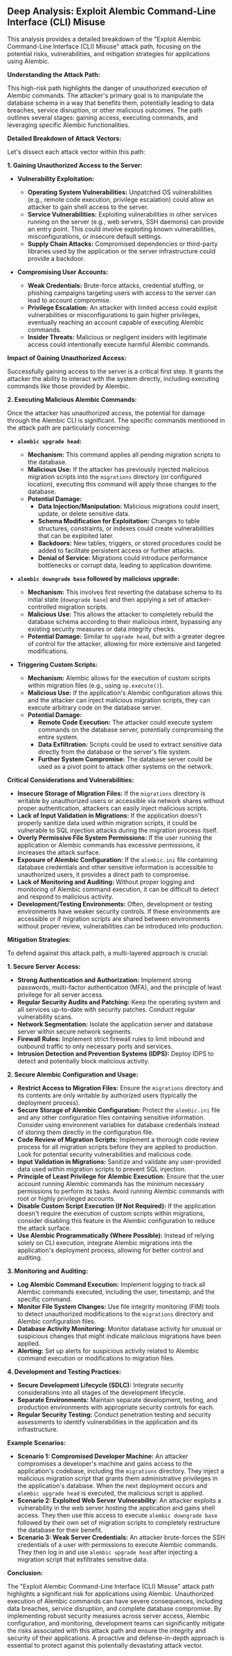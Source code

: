 ## Deep Analysis: Exploit Alembic Command-Line Interface (CLI) Misuse

This analysis provides a detailed breakdown of the "Exploit Alembic Command-Line Interface (CLI) Misuse" attack path, focusing on the potential risks, vulnerabilities, and mitigation strategies for applications using Alembic.

**Understanding the Attack Path:**

This high-risk path highlights the danger of unauthorized execution of Alembic commands. The attacker's primary goal is to manipulate the database schema in a way that benefits them, potentially leading to data breaches, service disruption, or other malicious outcomes. The path outlines several stages: gaining access, executing commands, and leveraging specific Alembic functionalities.

**Detailed Breakdown of Attack Vectors:**

Let's dissect each attack vector within this path:

**1. Gaining Unauthorized Access to the Server:**

* **Vulnerability Exploitation:**
    * **Operating System Vulnerabilities:**  Unpatched OS vulnerabilities (e.g., remote code execution, privilege escalation) could allow an attacker to gain shell access to the server.
    * **Service Vulnerabilities:**  Exploiting vulnerabilities in other services running on the server (e.g., web servers, SSH daemons) can provide an entry point. This could involve exploiting known vulnerabilities, misconfigurations, or insecure default settings.
    * **Supply Chain Attacks:**  Compromised dependencies or third-party libraries used by the application or the server infrastructure could provide a backdoor.

* **Compromising User Accounts:**
    * **Weak Credentials:**  Brute-force attacks, credential stuffing, or phishing campaigns targeting users with access to the server can lead to account compromise.
    * **Privilege Escalation:**  An attacker with limited access could exploit vulnerabilities or misconfigurations to gain higher privileges, eventually reaching an account capable of executing Alembic commands.
    * **Insider Threats:**  Malicious or negligent insiders with legitimate access could intentionally execute harmful Alembic commands.

**Impact of Gaining Unauthorized Access:**

Successfully gaining access to the server is a critical first step. It grants the attacker the ability to interact with the system directly, including executing commands like those provided by Alembic.

**2. Executing Malicious Alembic Commands:**

Once the attacker has unauthorized access, the potential for damage through the Alembic CLI is significant. The specific commands mentioned in the attack path are particularly concerning:

* **`alembic upgrade head`:**
    * **Mechanism:** This command applies all pending migration scripts to the database.
    * **Malicious Use:** If the attacker has previously injected malicious migration scripts into the `migrations` directory (or configured location), executing this command will apply those changes to the database.
    * **Potential Damage:**
        * **Data Injection/Manipulation:**  Malicious migrations could insert, update, or delete sensitive data.
        * **Schema Modification for Exploitation:**  Changes to table structures, constraints, or indexes could create vulnerabilities that can be exploited later.
        * **Backdoors:**  New tables, triggers, or stored procedures could be added to facilitate persistent access or further attacks.
        * **Denial of Service:**  Migrations could introduce performance bottlenecks or corrupt data, leading to application downtime.

* **`alembic downgrade base` followed by malicious upgrade:**
    * **Mechanism:** This involves first reverting the database schema to its initial state (`downgrade base`) and then applying a set of attacker-controlled migration scripts.
    * **Malicious Use:** This allows the attacker to completely rebuild the database schema according to their malicious intent, bypassing any existing security measures or data integrity checks.
    * **Potential Damage:**  Similar to `upgrade head`, but with a greater degree of control for the attacker, allowing for more extensive and targeted modifications.

* **Triggering Custom Scripts:**
    * **Mechanism:** Alembic allows for the execution of custom scripts within migration files (e.g., using `op.execute()`).
    * **Malicious Use:** If the application's Alembic configuration allows this and the attacker can inject malicious migration scripts, they can execute arbitrary code on the database server.
    * **Potential Damage:**
        * **Remote Code Execution:**  The attacker could execute system commands on the database server, potentially compromising the entire system.
        * **Data Exfiltration:**  Scripts could be used to extract sensitive data directly from the database or the server's file system.
        * **Further System Compromise:**  The database server could be used as a pivot point to attack other systems on the network.

**Critical Considerations and Vulnerabilities:**

* **Insecure Storage of Migration Files:** If the `migrations` directory is writable by unauthorized users or accessible via network shares without proper authentication, attackers can easily inject malicious scripts.
* **Lack of Input Validation in Migrations:** If the application doesn't properly sanitize data used within migration scripts, it could be vulnerable to SQL injection attacks during the migration process itself.
* **Overly Permissive File System Permissions:**  If the user running the application or Alembic commands has excessive permissions, it increases the attack surface.
* **Exposure of Alembic Configuration:** If the `alembic.ini` file containing database credentials and other sensitive information is accessible to unauthorized users, it provides a direct path to compromise.
* **Lack of Monitoring and Auditing:**  Without proper logging and monitoring of Alembic command execution, it can be difficult to detect and respond to malicious activity.
* **Development/Testing Environments:**  Often, development or testing environments have weaker security controls. If these environments are accessible or if migration scripts are shared between environments without proper review, vulnerabilities can be introduced into production.

**Mitigation Strategies:**

To defend against this attack path, a multi-layered approach is crucial:

**1. Secure Server Access:**

* **Strong Authentication and Authorization:** Implement strong passwords, multi-factor authentication (MFA), and the principle of least privilege for all server access.
* **Regular Security Audits and Patching:** Keep the operating system and all services up-to-date with security patches. Conduct regular vulnerability scans.
* **Network Segmentation:** Isolate the application server and database server within secure network segments.
* **Firewall Rules:** Implement strict firewall rules to limit inbound and outbound traffic to only necessary ports and services.
* **Intrusion Detection and Prevention Systems (IDPS):** Deploy IDPS to detect and potentially block malicious activity.

**2. Secure Alembic Configuration and Usage:**

* **Restrict Access to Migration Files:** Ensure the `migrations` directory and its contents are only writable by authorized users (typically the deployment process).
* **Secure Storage of Alembic Configuration:** Protect the `alembic.ini` file and any other configuration files containing sensitive information. Consider using environment variables for database credentials instead of storing them directly in the configuration file.
* **Code Review of Migration Scripts:** Implement a thorough code review process for all migration scripts before they are applied to production. Look for potential security vulnerabilities and malicious code.
* **Input Validation in Migrations:**  Sanitize and validate any user-provided data used within migration scripts to prevent SQL injection.
* **Principle of Least Privilege for Alembic Execution:**  Ensure that the user account running Alembic commands has the minimum necessary permissions to perform its tasks. Avoid running Alembic commands with root or highly privileged accounts.
* **Disable Custom Script Execution (If Not Required):** If the application doesn't require the execution of custom scripts within migrations, consider disabling this feature in the Alembic configuration to reduce the attack surface.
* **Use Alembic Programmatically (Where Possible):** Instead of relying solely on CLI execution, integrate Alembic migrations into the application's deployment process, allowing for better control and auditing.

**3. Monitoring and Auditing:**

* **Log Alembic Command Execution:**  Implement logging to track all Alembic commands executed, including the user, timestamp, and the specific command.
* **Monitor File System Changes:** Use file integrity monitoring (FIM) tools to detect unauthorized modifications to the `migrations` directory and Alembic configuration files.
* **Database Activity Monitoring:** Monitor database activity for unusual or suspicious changes that might indicate malicious migrations have been applied.
* **Alerting:** Set up alerts for suspicious activity related to Alembic command execution or modifications to migration files.

**4. Development and Testing Practices:**

* **Secure Development Lifecycle (SDLC):** Integrate security considerations into all stages of the development lifecycle.
* **Separate Environments:** Maintain separate development, testing, and production environments with appropriate security controls for each.
* **Regular Security Testing:** Conduct penetration testing and security assessments to identify vulnerabilities in the application and its infrastructure.

**Example Scenarios:**

* **Scenario 1: Compromised Developer Machine:** An attacker compromises a developer's machine and gains access to the application's codebase, including the `migrations` directory. They inject a malicious migration script that grants them administrative privileges in the application's database. When the next deployment occurs and `alembic upgrade head` is executed, the malicious script is applied.
* **Scenario 2: Exploited Web Server Vulnerability:** An attacker exploits a vulnerability in the web server hosting the application and gains shell access. They then use this access to execute `alembic downgrade base` followed by their own set of migration scripts to completely restructure the database for their benefit.
* **Scenario 3: Weak Server Credentials:** An attacker brute-forces the SSH credentials of a user with permissions to execute Alembic commands. They then log in and use `alembic upgrade head` after injecting a migration script that exfiltrates sensitive data.

**Conclusion:**

The "Exploit Alembic Command-Line Interface (CLI) Misuse" attack path highlights a significant risk for applications using Alembic. Unauthorized execution of Alembic commands can have severe consequences, including data breaches, service disruption, and complete database compromise. By implementing robust security measures across server access, Alembic configuration, and monitoring, development teams can significantly mitigate the risks associated with this attack path and ensure the integrity and security of their applications. A proactive and defense-in-depth approach is essential to protect against this potentially devastating attack vector.
